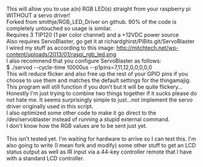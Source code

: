 This will allow you to use a(n) RGB LED(s) straight from your raspberry pi WITHOUT a servo driver!<br />
Forked from smithje/RGB_LED_Driver on github. 90% of the code is completely untouched so usage is similar.<br />
Requires 3 TIP120 (1 per color channel) and a +12VDC power source<br />
Also requires ServoBlaster, go get it at richardghirst/PiBits.git/ServoBlaster<br />
I wired my stuff as according to this image: http://mitchtech.net/wp-content/uploads/2013/01/raspi_rgb_led.png<br />
I also recommend that you configure ServoBlaster as follows:<br />
$ ./servod --cycle-time 10000us --p1pins=7,11,12,0,0,0,0,0<br />
This will reduce flicker and also free up the rest of your GPIO pins if you choose to use them and matches the default settings for the thingamajig. This program will still function if you don't but it will be quite flickery…<br />
Honestly I'm just trying to combine two things together if it sucks please do not hate me. It seems surprisingly simple to just...not implement the servo driver originally used in this script.<br />
I also optimized some other code to make it go direct to the /dev/servoblaster instead of running a stupid external command.<br />
I don't know how the RGB values are to be sent just yet.<br />
<br />
This isn't tested yet. I'm waiting for hardware to arrive so I can test this. I'm also going to write (I mean fork and modify) some other stuff to get an LCD status output as well as IR input via a 44-key controller remote that I have with a standard LCD controller.
